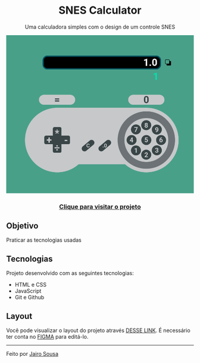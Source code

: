 <h1 align="center"> SNES Calculator </h1>
<p align="center">Uma calculadora simples com o design de um controle SNES</p>

<a align="center" href="https://jairo-sousa.github.io/snes-calculator/">
  <img alt="SNES Calculator preview" src=".github/preview.png">
</a>

<h3 align="center"><a href="https://jairo-sousa.github.io/snes-calculator/" >Clique para visitar o projeto</a></h3>

## Objetivo

Praticar as tecnologias usadas

## Tecnologias

Projeto desenvolvido com as seguintes tecnologias:

- HTML e CSS
- JavaScript
- Git e Github

## Layout

Você pode visualizar o layout do projeto através [DESSE LINK](https://www.figma.com/community/file/1189642554932733397). É necessário ter conta no [FIGMA](https://www.figma.com/) para editá-lo.

---

Feito por <a href="https://github.com/jairo-sousa/" target="_blank">Jairo Sousa</a>
